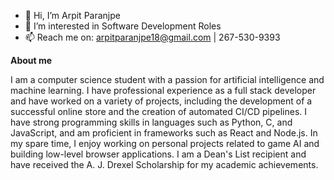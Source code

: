 - 👋 Hi, I’m Arpit Paranjpe
- 👀 I’m interested in Software Development Roles
- 📫 Reach me on: arpitparanjpe18@gmail.com | 267-530-9393

**About me**

I am a computer science student with a passion for artificial intelligence and machine learning. I have professional experience as a full stack developer and have worked on a variety of projects, including the development of a successful online store and the creation of automated CI/CD pipelines. I have strong programming skills in languages such as Python, C, and JavaScript, and am proficient in frameworks such as React and Node.js. In my spare time, I enjoy working on personal projects related to game AI and building low-level browser applications. I am a Dean's List recipient and have received the A. J. Drexel Scholarship for my academic achievements.
<!---
Arpit1899/Arpit1899 is a ✨ special ✨ repository because its `README.md` (this file) appears on your GitHub profile.
You can click the Preview link to take a look at your changes.
--->
